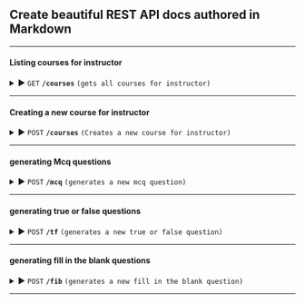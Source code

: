 ## Create beautiful REST API docs authored in Markdown

---

#### Listing courses for instructor

<details>
 <summary> ▶️ <code>GET</code> <code><b>/courses</b></code> <code>(gets all courses for instructor)</code></summary>

##### Parameters

> None

##### Responses

> | http code | content-type       | response       |
> | --------- | ------------------ | -------------- |
> | `200`     | `application/json` | `Sample below` |

##### Sample response body format:

```json
[
  {
    "id": "53dfb5ef-9510-45d5-ac6a-589bb97a5984",
    "code": "ITCC240",
    "name": "Cloud Fundamentals"
  },
  {
    "id": "c862faa2-367c-464e-82e4-bc10f794a130",
    "code": "ITCC333",
    "name": "Cloud Operations"
  }
]
```

</details>

---

#### Creating a new course for instructor

<details>
 <summary> ▶️ <code>POST</code> <code><b>/courses</b></code> <code>(Creates a new course for instructor)</code></summary>

##### Parameters

> | name | type     | data type | description            |
> | ---- | -------- | --------- | ---------------------- |
> | code | required | string    | the code of the course |
> | name | required | string    | the name of the course |

##### Sample request body format:

```json
{
  "code": "ITCS240",
  "name": "Cloud Fundamentals"
}
```

##### Responses

> | http code | content-type       | response       |
> | --------- | ------------------ | -------------- |
> | `201`     | `application/json` | `Sample below` |

##### Sample response body format:

```json
{
  "id": "53dfb5ef-9510-45d5-ac6a-589bb97a5984",
  "code": "ITCS240",
  "name": "Cloud Fundamentals"
}
```

</details>

---

#### generating Mcq questions

<details>
 <summary> ▶️ <code>POST</code> <code><b>/mcq</b></code> <code>(generates a new mcq question)</code></summary>

##### Parameters

> | name      | type     | data type     | description          |
> | --------- | -------- | ------------- | -------------------- |
> | course_id | required | string        | the ID of the course |
> | materials | required | array[string] | list of materials    |

##### Sample request body format:

```json
{
  "course_id": "4b48fb83-d55b-4b47-b2d5-4b2c2cc5853a",
  "materials": [
    "Module 10 -  Automating Your Architecture.pdf",
    "Module 11 -  Caching Content.pdf"
  ]
}
```

##### Responses

> | http code | content-type       | response       |
> | --------- | ------------------ | -------------- |
> | `201`     | `application/json` | `Sample below` |

##### Sample response body format:

```json
{
  "question": "Which of the following caching strategies is best suited for data that is read often but written infrequently?",
  "choices": ["Amazon RDS", "DynamoDB", "MySQL", "Aurora"],
  "answer_index": 1
}
```

</details>

---

#### generating true or false questions

<details>
 <summary> ▶️ <code>POST</code> <code><b>/tf</b></code> <code>(generates a new true or false question)</code></summary>

##### Parameters

> | name      | type     | data type     | description          |
> | --------- | -------- | ------------- | -------------------- |
> | course_id | required | string        | the ID of the course |
> | materials | required | array[string] | list of materials    |

##### Sample request body format:

```json
{
  "course_id": "4b48fb83-d55b-4b47-b2d5-4b2c2cc5853a",
  "materials": [
    "Module 10 -  Automating Your Architecture.pdf",
    "Module 11 -  Caching Content.pdf"
  ]
}
```

##### Responses

> | http code | content-type       | response       |
> | --------- | ------------------ | -------------- |
> | `201`     | `application/json` | `Sample below` |

##### Sample response body format:

```json
{
  "question": "If a versioned object is deleted, then it can still be recovered by retrieving the final version.",
  "answer": true
}
```

</details>

---

#### generating fill in the blank questions

<details>
 <summary> ▶️ <code>POST</code> <code><b>/fib</b></code> <code>(generates a new fill in the blank question)</code></summary>

##### Parameters

> | name      | type     | data type     | description          |
> | --------- | -------- | ------------- | -------------------- |
> | course_id | required | string        | the ID of the course |
> | materials | required | array[string] | list of materials    |

##### Sample request body format:

```json
{
  "course_id": "4b48fb83-d55b-4b47-b2d5-4b2c2cc5853a",
  "materials": [
    "Module 10 -  Automating Your Architecture.pdf",
    "Module 11 -  Caching Content.pdf"
  ]
}
```

##### Responses

> | http code | content-type       | response       |
> | --------- | ------------------ | -------------- |
> | `201`     | `application/json` | `Sample below` |

##### Sample response body format:

```json
{
  "question": "Amazon S3 provides a low-cost solution for web hosting that includes _______________, scalability, and availability.",
  "answer": "high performance"
}
```

</details>

---
